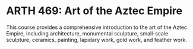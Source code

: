 # ARTH 469: Art of the Aztec Empire

This course provides a comprehensive introduction to the art of the Aztec Empire, including architecture, monumental sculpture, small-scale sculpture, ceramics, painting, lapidary work, gold work, and feather work.